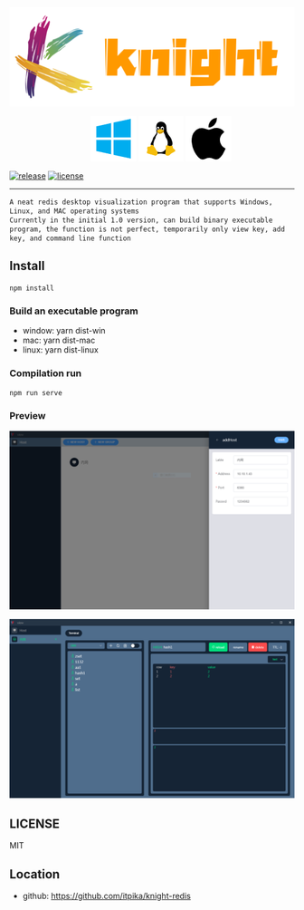 ![avatar](./public/image/posters/posters2.png)

&emsp;&emsp;&emsp;&emsp;&emsp;&emsp;&emsp;&emsp;&emsp;&emsp;
![avatar](./public/image/os/windows.png)
![avatar](./public/image/os/linux.png)
![avatar](./public/image/os/mac.png)

[![release](https://img.shields.io/github/v/release/itpika/knight)](https://github.com/itpika/knight/releases)
[![license](https://img.shields.io/github/license/itpika/knight)](https://github.com/itpika/knight/blob/master/LICENSE)

-----

```
A neat redis desktop visualization program that supports Windows, Linux, and MAC operating systems
Currently in the initial 1.0 version, can build binary executable program, the function is not perfect, temporarily only view key, add key, and command line function
```
## Install
```
npm install
```

### Build an executable program
-   window: yarn dist-win
-   mac: yarn dist-mac
-   linux: yarn dist-linux

### Compilation run
```
npm run serve
```

### Preview
![avatar](./public/image/overview/knight1.png)

![avatar](./public/image/overview/knight2.png)

## LICENSE
MIT
## Location
- github: https://github.com/itpika/knight-redis